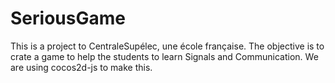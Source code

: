 # SeriousGame

This is a project to CentraleSupélec, une école française. The objective is to crate a game to help the students to learn Signals and Communication.
We are using cocos2d-js to make this.
